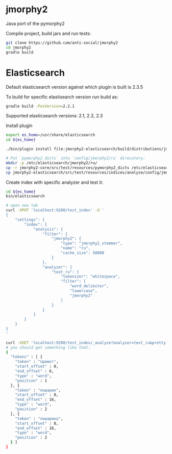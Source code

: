 jmorphy2
========

Java port of the pymorphy2

Compile project, build jars and run tests:

```sh
git clone https://github.com/anti-social/jmorphy2
cd jmorphy2
gradle build
```


Elasticsearch
=============

Default elasticsearch version against which plugin is built is 2.3.5

To build for specific elastisearch version run build as:

```sh
gradle build -PesVersion=2.2.1
```

Supported elasticsearch versions: 2.1, 2.2, 2.3

Install plugin

```sh
export es_home=/usr/share/elasticsearch
cd ${es_home}

./bin/plugin install file:jmorphy2-elasticsearch/build/distributions/jmorphy2-elasticsearch-0.2-dev.zip

# Put `pymorphy2_dicts` into `config/jmorphy2/ru` direcotory:
mkdir -p /etc/elasticsearch/jmorphy2/ru/
cp -r jmorphy2-core/src/test/resources/pymorphy2_dicts /etc/elasticsearch/jmorphy2/ru/
cp jmorphy2-elasticsearch/src/test/resources/indices/analyze/config/jmorphy2/ru/replaces.json /etc/elasticsearch/jmorphy2/ru/
```

Create index with specific analyzer and test it:


```sh
cd ${es_home}
bin/elasticsearch

# open new tab
curl -XPUT 'localhost:9200/test_index' -d '
{
    "settings": {
        "index": {
            "analysis": {
                "filter": {
                    "jmorphy2": {
                        "type": "jmorphy2_stemmer",
                        "name": "ru",
                        "cache_size": 50000
                    }
                },
                "analyzer": {
                    "text_ru": {
                        "tokenizer": "whitespace",
                        "filter": [
                            "word_delimiter",
                            "lowercase",
                            "jmorphy2"
                        ]
                    }
                }
            }
        }
    }
}
'

curl -XGET 'localhost:9200/test_index/_analyze?analyzer=text_ru&pretty' -d 'Привет, лошарики!'
# you should get something like that:
{
  "tokens" : [ {
    "token" : "привет",
    "start_offset" : 0,
    "end_offset" : 6,
    "type" : "word",
    "position" : 1
  }, {
    "token" : "лошарик",
    "start_offset" : 8,
    "end_offset" : 16,
    "type" : "word",
    "position" : 2
  }, {
    "token" : "лошарика",
    "start_offset" : 8,
    "end_offset" : 16,
    "type" : "word",
    "position" : 2
  } ]
}
```
